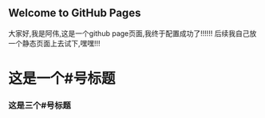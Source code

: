 ## Welcome to GitHub Pages

大家好,我是阿伟,这是一个github page页面,我终于配置成功了!!!!!!
后续我自己放一个静态页面上去试下,嘿嘿!!!




# 这是一个#号标题

### 这是三个#号标题


